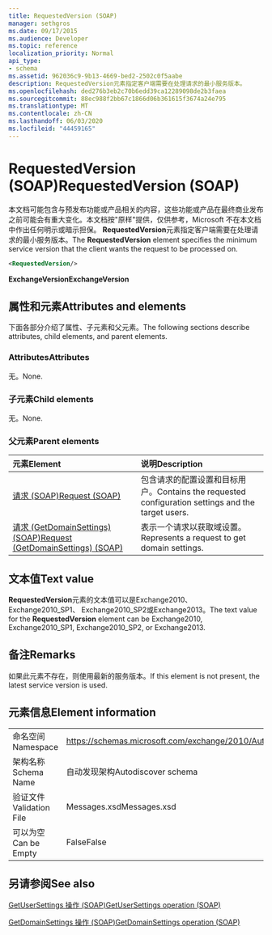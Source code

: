 ```yaml
---
title: RequestedVersion (SOAP)
manager: sethgros
ms.date: 09/17/2015
ms.audience: Developer
ms.topic: reference
localization_priority: Normal
api_type:
- schema
ms.assetid: 962036c9-9b13-4669-bed2-2502c0f5aabe
description: RequestedVersion元素指定客户端需要在处理请求的最小服务版本。
ms.openlocfilehash: ded276b3eb2c70b6edd39ca12289098de2b3faea
ms.sourcegitcommit: 88ec988f2bb67c1866d06b361615f3674a24e795
ms.translationtype: MT
ms.contentlocale: zh-CN
ms.lasthandoff: 06/03/2020
ms.locfileid: "44459165"
---
```

# <a name="requestedversion-soap"></a><span data-ttu-id="a75e0-103">RequestedVersion (SOAP)</span><span class="sxs-lookup"><span data-stu-id="a75e0-103">RequestedVersion (SOAP)</span></span>

<span data-ttu-id="a75e0-104">本文档可能包含与预发布功能或产品相关的内容，这些功能或产品在最终商业发布之前可能会有重大变化。本文档按"原样"提供，仅供参考，Microsoft 不在本文档中作出任何明示或暗示担保。 **RequestedVersion**元素指定客户端需要在处理请求的最小服务版本。</span><span class="sxs-lookup"><span data-stu-id="a75e0-104">The **RequestedVersion** element specifies the minimum service version that the client wants the request to be processed on.</span></span> 
  
```XML
<RequestedVersion/>
```

 <span data-ttu-id="a75e0-105">**ExchangeVersion**</span><span class="sxs-lookup"><span data-stu-id="a75e0-105">**ExchangeVersion**</span></span>
## <a name="attributes-and-elements"></a><span data-ttu-id="a75e0-106">属性和元素</span><span class="sxs-lookup"><span data-stu-id="a75e0-106">Attributes and elements</span></span>

<span data-ttu-id="a75e0-107">下面各部分介绍了属性、子元素和父元素。</span><span class="sxs-lookup"><span data-stu-id="a75e0-107">The following sections describe attributes, child elements, and parent elements.</span></span>
  
### <a name="attributes"></a><span data-ttu-id="a75e0-108">Attributes</span><span class="sxs-lookup"><span data-stu-id="a75e0-108">Attributes</span></span>

<span data-ttu-id="a75e0-109">无。</span><span class="sxs-lookup"><span data-stu-id="a75e0-109">None.</span></span>
  
### <a name="child-elements"></a><span data-ttu-id="a75e0-110">子元素</span><span class="sxs-lookup"><span data-stu-id="a75e0-110">Child elements</span></span>

<span data-ttu-id="a75e0-111">无。</span><span class="sxs-lookup"><span data-stu-id="a75e0-111">None.</span></span>
  
### <a name="parent-elements"></a><span data-ttu-id="a75e0-112">父元素</span><span class="sxs-lookup"><span data-stu-id="a75e0-112">Parent elements</span></span>

|<span data-ttu-id="a75e0-113">**元素**</span><span class="sxs-lookup"><span data-stu-id="a75e0-113">**Element**</span></span>|<span data-ttu-id="a75e0-114">**说明**</span><span class="sxs-lookup"><span data-stu-id="a75e0-114">**Description**</span></span>|
|:-----|:-----|
|[<span data-ttu-id="a75e0-115">请求 (SOAP)</span><span class="sxs-lookup"><span data-stu-id="a75e0-115">Request (SOAP)</span></span>](request-soap.md) <br/> |<span data-ttu-id="a75e0-116">包含请求的配置设置和目标用户。</span><span class="sxs-lookup"><span data-stu-id="a75e0-116">Contains the requested configuration settings and the target users.</span></span>  <br/> |
|[<span data-ttu-id="a75e0-117">请求 (GetDomainSettings) (SOAP)</span><span class="sxs-lookup"><span data-stu-id="a75e0-117">Request (GetDomainSettings) (SOAP)</span></span>](request-getdomainsettingssoap.md) <br/> |<span data-ttu-id="a75e0-118">表示一个请求以获取域设置。</span><span class="sxs-lookup"><span data-stu-id="a75e0-118">Represents a request to get domain settings.</span></span>  <br/> |
   
## <a name="text-value"></a><span data-ttu-id="a75e0-119">文本值</span><span class="sxs-lookup"><span data-stu-id="a75e0-119">Text value</span></span>

<span data-ttu-id="a75e0-120">**RequestedVersion**元素的文本值可以是Exchange2010、 Exchange2010_SP1、 Exchange2010_SP2或Exchange2013。</span><span class="sxs-lookup"><span data-stu-id="a75e0-120">The text value for the **RequestedVersion** element can be Exchange2010, Exchange2010_SP1, Exchange2010_SP2, or Exchange2013.</span></span>
  
## <a name="remarks"></a><span data-ttu-id="a75e0-121">备注</span><span class="sxs-lookup"><span data-stu-id="a75e0-121">Remarks</span></span>

<span data-ttu-id="a75e0-122">如果此元素不存在，则使用最新的服务版本。</span><span class="sxs-lookup"><span data-stu-id="a75e0-122">If this element is not present, the latest service version is used.</span></span>
  
## <a name="element-information"></a><span data-ttu-id="a75e0-123">元素信息</span><span class="sxs-lookup"><span data-stu-id="a75e0-123">Element information</span></span>

|||
|:-----|:-----|
|<span data-ttu-id="a75e0-124">命名空间</span><span class="sxs-lookup"><span data-stu-id="a75e0-124">Namespace</span></span>  <br/> |https://schemas.microsoft.com/exchange/2010/Autodiscover  <br/> |
|<span data-ttu-id="a75e0-125">架构名称</span><span class="sxs-lookup"><span data-stu-id="a75e0-125">Schema Name</span></span>  <br/> |<span data-ttu-id="a75e0-126">自动发现架构</span><span class="sxs-lookup"><span data-stu-id="a75e0-126">Autodiscover schema</span></span>  <br/> |
|<span data-ttu-id="a75e0-127">验证文件</span><span class="sxs-lookup"><span data-stu-id="a75e0-127">Validation File</span></span>  <br/> |<span data-ttu-id="a75e0-128">Messages.xsd</span><span class="sxs-lookup"><span data-stu-id="a75e0-128">Messages.xsd</span></span>  <br/> |
|<span data-ttu-id="a75e0-129">可以为空</span><span class="sxs-lookup"><span data-stu-id="a75e0-129">Can be Empty</span></span>  <br/> |<span data-ttu-id="a75e0-130">False</span><span class="sxs-lookup"><span data-stu-id="a75e0-130">False</span></span>  <br/> |
   
## <a name="see-also"></a><span data-ttu-id="a75e0-131">另请参阅</span><span class="sxs-lookup"><span data-stu-id="a75e0-131">See also</span></span>



[<span data-ttu-id="a75e0-132">GetUserSettings 操作 (SOAP)</span><span class="sxs-lookup"><span data-stu-id="a75e0-132">GetUserSettings operation (SOAP)</span></span>](getusersettings-operation-soap.md)
  
[<span data-ttu-id="a75e0-133">GetDomainSettings 操作 (SOAP)</span><span class="sxs-lookup"><span data-stu-id="a75e0-133">GetDomainSettings operation (SOAP)</span></span>](getdomainsettings-operation-soap.md)

